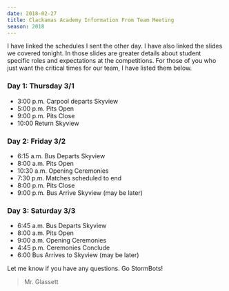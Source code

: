 ```yaml
---
date: 2018-02-27
title: Clackamas Academy Information From Team Meeting
season: 2018
---
```


I have linked the schedules I sent the other day. I have also linked the slides we covered tonight. In those slides are greater details about student specific roles and expectations at the competitions. For those of you who just want the critical times for our team, I have listed them below. 

### Day 1: Thursday 3/1
* 3:00 p.m. Carpool departs Skyview
* 5:00 p.m. Pits Open
* 9:00 p.m. Pits Close
* 10:00 Return Skyview

### Day 2: Friday 3/2
* 6:15 a.m. Bus Departs Skyview
* 8:00 a.m. Pits Open
* 10:30 a.m. Opening Ceremonies
* 7:30 p.m. Matches scheduled to end
* 8:00 p.m. Pits Close
* 9:00 p.m. Bus Arrive Skyview (may be later)

### Day 3: Saturday 3/3
* 6:45 a.m. Bus Departs Skyview
* 8:00 a.m. Pits Open
* 9:00 a.m. Opening Ceremonies
* 4:45 p.m. Ceremonies Conclude
* 6:00 Bus Arrives to Skyview (may be later)

Let me know if you have any questions. Go StormBots!

>Mr. Glassett

